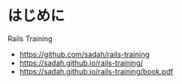 # はじめに

Rails Training

* https://github.com/sadah/rails-training
* https://sadah.github.io/rails-training/
* https://sadah.github.io/rails-training/book.pdf

